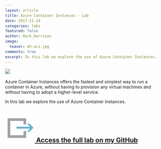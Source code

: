 ```yaml
---
layout: article
title: Azure Container Instances - Lab 
date: 2017-11-24
categories: labs
featured: false
author: Mark_Harrison
image:
  teaser: mh-aci.jpg
comments: true
excerpt: In this lab we explore the use of Azure Container Instances. 
---
```

![](https://github.com/markharrisonuk/Lab_ACI/raw/master/Images/ACI.png)

Azure Container Instances offers the fastest and simplest way to run a container in Azure, without having to provision any virtual machines and without having to adopt a higher-level service.

In this lab we explore the use of Azure Container Instances.

## [![link](/images/icons/link.svg) Access the full lab on my GitHub](https://github.com/markharrisonuk/Lab_ACI/blob/master/README.md)
